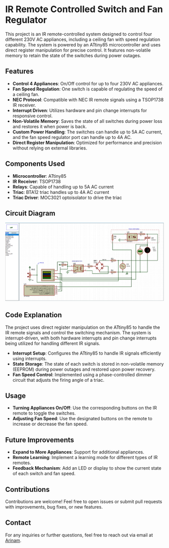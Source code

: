 
# IR Remote Controlled Switch and Fan Regulator

This project is an IR remote-controlled system designed to control four different 230V AC appliances, including a ceiling fan with speed regulation capability. The system is powered by an ATtiny85 microcontroller and uses direct register manipulation for precise control. It features non-volatile memory to retain the state of the switches during power outages.

## Features

- **Control 4 Appliances**: On/Off control for up to four 230V AC appliances.
- **Fan Speed Regulation**: One switch is capable of regulating the speed of a ceiling fan.
- **NEC Protocol**: Compatible with NEC IR remote signals using a TSOP1738 IR receiver.
- **Interrupt Driven**: Utilizes hardware and pin change interrupts for responsive control.
- **Non-Volatile Memory**: Saves the state of all switches during power loss and restores it when power is back.
- **Custom Power Handling**: The switches can handle up to 5A AC current, and the fan speed regulator port can handle up to 4A AC.
- **Direct Register Manipulation**: Optimized for performance and precision without relying on external libraries.

## Components Used

- **Microcontroller**: ATtiny85
- **IR Receiver**: TSOP1738
- **Relays**: Capable of handling up to 5A AC current
- **Triac**: BTA12 triac handles up to 4A AC current
- **Triac Driver**: MOC3021 optoisolator to drive the triac

## Circuit Diagram

![Circuit Diagram](schematic.png)

## Code Explanation

The project uses direct register manipulation on the ATtiny85 to handle the IR remote signals and control the switching mechanism. The system is interrupt-driven, with both hardware interrupts and pin change interrupts being utilized for handling different IR signals.

- **Interrupt Setup**: Configures the ATtiny85 to handle IR signals efficiently using interrupts.
- **State Storage**: The state of each switch is stored in non-volatile memory (EEPROM) during power outages and restored upon power recovery.
- **Fan Speed Control**: Implemented using a phase-controlled dimmer circuit that adjusts the firing angle of a triac.



## Usage

- **Turning Appliances On/Off**: Use the corresponding buttons on the IR remote to toggle the switches.
- **Adjusting Fan Speed**: Use the designated buttons on the remote to increase or decrease the fan speed.

## Future Improvements

- **Expand to More Appliances**: Support for additional appliances.
- **Remote Learning**: Implement a learning mode for different types of IR remotes.
- **Feedback Mechanism**: Add an LED or display to show the current state of each switch and fan speed.



## Contributions

Contributions are welcome! Feel free to open issues or submit pull requests with improvements, bug fixes, or new features.

## Contact

For any inquiries or further questions, feel free to reach out via email at [Arinam](mailto:arinamchandra@gmail.com).
